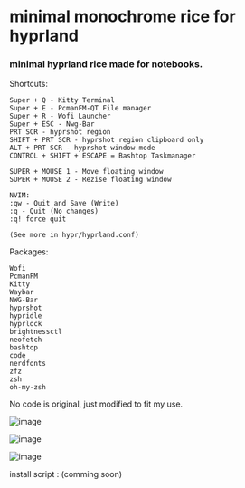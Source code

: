 # minimal monochrome rice for hyprland


### minimal hyprland rice made for notebooks.

Shortcuts:
```Super + F - FireFox
Super + Q - Kitty Terminal
Super + E - PcmanFM-QT File manager
Super + R - Wofi Launcher
Super + ESC - Nwg-Bar
PRT SCR - hyprshot region
SHIFT + PRT SCR - hyprshot region clipboard only
ALT + PRT SCR - hyprshot window mode
CONTROL + SHIFT + ESCAPE = Bashtop Taskmanager

SUPER + MOUSE 1 - Move floating window
SUPER + MOUSE 2 - Rezise floating window

NVIM:
:qw - Quit and Save (Write)
:q - Quit (No changes)
:q! force quit

(See more in hypr/hyprland.conf)
```

Packages:
```
Wofi
PcmanFM
Kitty
Waybar
NWG-Bar
hyprshot
hypridle
hyprlock
brightnessctl
neofetch
bashtop
code
nerdfonts
zfz
zsh
oh-my-zsh
```


No code is original, just modified to fit my use.

![image](https://github.com/user-attachments/assets/d3ecb34c-6fa3-4560-a157-b4ddef03b4ef)

![image](https://github.com/user-attachments/assets/0355bb85-462a-4171-91f0-e494d09158f5)

![image](https://github.com/user-attachments/assets/778df587-1ac1-4164-b2da-9ec5b2b902ad)




install script : (comming soon)
